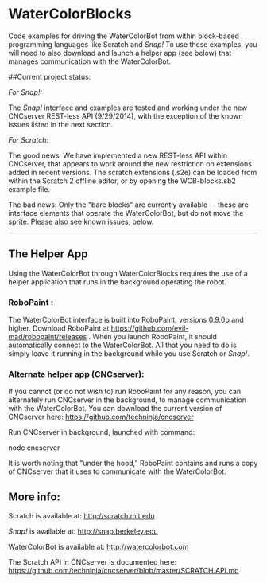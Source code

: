 WaterColorBlocks
================

Code examples for driving the WaterColorBot from within block-based programming languages like Scratch and _Snap!_ To use these examples, you will need to also download and launch a helper app (see below) that manages communication with the WaterColorBot.


##Current project status:

_For Snap!:_

The _Snap!_ interface and examples are tested and working under the new CNCserver REST-less API (9/29/2014), with the exception of the known issues listed in the next section.


_For Scratch:_

The good news: We have implemented a new REST-less API within CNCserver, that appears to work around the new restriction on extensions added in recent versions. The scratch extensions (.s2e) can be loaded from within the Scratch 2 offline editor, or by opening the WCB-blocks.sb2 example file.

The bad news: Only the "bare blocks" are currently available -- these are interface elements that operate the WaterColorBot, but do not move the sprite.  Please also see known issues, below.



----

## The Helper App
Using the WaterColorBot through WaterColorBlocks requires the use of a helper application that runs in the background operating the robot.  


### RoboPaint :
The WaterColorBot interface is built into RoboPaint, versions 0.9.0b and higher.  Download RoboPaint at https://github.com/evil-mad/robopaint/releases .  When you launch RoboPaint, it should automatically connect to the WaterColorBot. All that you need to do is simply leave it running in the background while you use Scratch or _Snap!_.


### Alternate helper app (CNCserver):
If you cannot (or do not wish to) run RoboPaint for any reason, you can alternately run CNCserver in the background, to manage communication with the WaterColorBot. You can download the current version of CNCserver here:  https://github.com/techninja/cncserver

Run CNCserver in background, launched with command:

  node cncserver
  
It is worth noting that "under the hood," RoboPaint contains and runs a copy of CNCserver that it uses to communicate with the WaterColorBot.

  
## More info:

Scratch is available at: http://scratch.mit.edu

_Snap!_ is available at: http://snap.berkeley.edu

WaterColorBot is available at: http://watercolorbot.com

The Scratch API in CNCserver is documented here: https://github.com/techninja/cncserver/blob/master/SCRATCH.API.md
